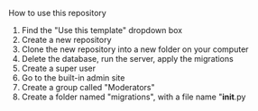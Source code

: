 How to use this repository

1) Find the "Use this template" dropdown box
2) Create a new repository
3) Clone the new repository into a new folder on your computer
4) Delete the database, run the server, apply the migrations
5) Create a super user
6) Go to the built-in admin site
7) Create a group called "Moderators"
8) Create a folder named "migrations", with a file name "__init__.py
